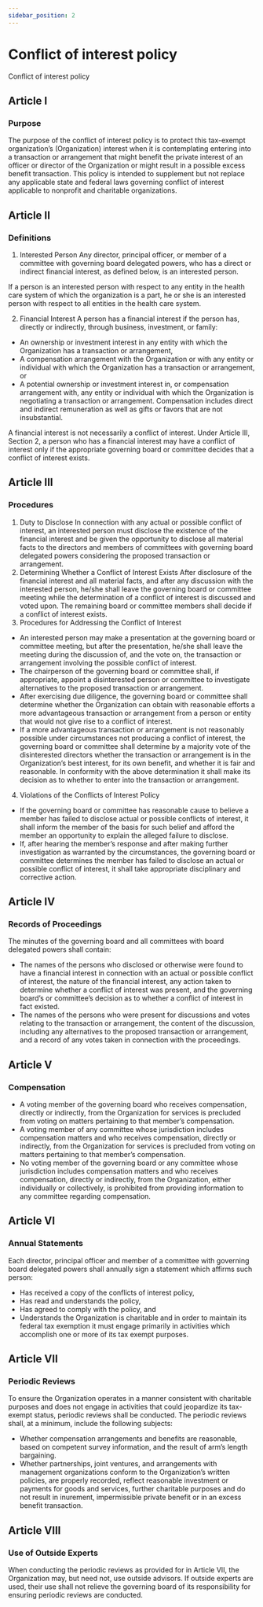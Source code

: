 ```yaml
---
sidebar_position: 2
---
```


# Conflict of interest policy
Conflict of interest policy

## Article I
### Purpose
The purpose of the conflict of interest policy is to protect this tax-exempt organization’s
(Organization) interest when it is contemplating entering into a transaction or
arrangement that might benefit the private interest of an officer or director of the
Organization or might result in a possible excess benefit transaction. This policy is
intended to supplement but not replace any applicable state and federal laws governing
conflict of interest applicable to nonprofit and charitable organizations.

## Article II
### Definitions
1. Interested Person
Any director, principal officer, or member of a committee with governing board
delegated powers, who has a direct or indirect financial interest, as defined below, is an
interested person.

If a person is an interested person with respect to any entity in the health care system of
which the organization is a part, he or she is an interested person with respect to all
entities in the health care system.

2. Financial Interest
A person has a financial interest if the person has, directly or indirectly, through business,
investment, or family:
- An ownership or investment interest in any entity with which the Organization has a
transaction or arrangement,
- A compensation arrangement with the Organization or with any entity or individual
with which the Organization has a transaction or arrangement, or
- A potential ownership or investment interest in, or compensation arrangement with,
any entity or individual with which the Organization is negotiating a transaction or
arrangement. Compensation includes direct and indirect remuneration as well as gifts or
favors that are not insubstantial.

A financial interest is not necessarily a conflict of interest. Under Article III, Section 2, a
person who has a financial interest may have a conflict of interest only if the appropriate
governing board or committee decides that a conflict of interest exists. 

## Article III
### Procedures
1. Duty to Disclose
In connection with any actual or possible conflict of interest, an interested person must
disclose the existence of the financial interest and be given the opportunity to disclose all
material facts to the directors and members of committees with governing board
delegated powers considering the proposed transaction or arrangement.
2. Determining Whether a Conflict of Interest Exists
After disclosure of the financial interest and all material facts, and after any discussion
with the interested person, he/she shall leave the governing board or committee meeting
while the determination of a conflict of interest is discussed and voted upon. The
remaining board or committee members shall decide if a conflict of interest exists.
3. Procedures for Addressing the Conflict of Interest
- An interested person may make a presentation at the governing board or committee
meeting, but after the presentation, he/she shall leave the meeting during the discussion
of, and the vote on, the transaction or arrangement involving the possible conflict of
interest.
- The chairperson of the governing board or committee shall, if appropriate, appoint a
disinterested person or committee to investigate alternatives to the proposed transaction
or arrangement.
- After exercising due diligence, the governing board or committee shall determine
whether the Organization can obtain with reasonable efforts a more advantageous
transaction or arrangement from a person or entity that would not give rise to a conflict of
interest.
- If a more advantageous transaction or arrangement is not reasonably possible under
circumstances not producing a conflict of interest, the governing board or committee
shall determine by a majority vote of the disinterested directors whether the transaction
or arrangement is in the Organization’s best interest, for its own benefit, and whether it is
fair and reasonable. In conformity with the above determination it shall make its decision
as to whether to enter into the transaction or arrangement.

4. Violations of the Conflicts of Interest Policy
- If the governing board or committee has reasonable cause to believe a member has
failed to disclose actual or possible conflicts of interest, it shall inform the member of the
basis for such belief and afford the member an opportunity to explain the alleged failure
to disclose. 
- If, after hearing the member’s response and after making further investigation as
warranted by the circumstances, the governing board or committee determines the
member has failed to disclose an actual or possible conflict of interest, it shall take
appropriate disciplinary and corrective action.


## Article IV
### Records of Proceedings
The minutes of the governing board and all committees with board delegated powers
shall contain:
- The names of the persons who disclosed or otherwise were found to have a financial
interest in connection with an actual or possible conflict of interest, the nature of the
financial interest, any action taken to determine whether a conflict of interest was
present, and the governing board’s or committee’s decision as to whether a conflict of
interest in fact existed.
- The names of the persons who were present for discussions and votes relating to the
transaction or arrangement, the content of the discussion, including any alternatives to the
proposed transaction or arrangement, and a record of any votes taken in connection with
the proceedings.

## Article V
### Compensation
- A voting member of the governing board who receives compensation, directly or
indirectly, from the Organization for services is precluded from voting on matters
pertaining to that member’s compensation.
- A voting member of any committee whose jurisdiction includes compensation matters
and who receives compensation, directly or indirectly, from the Organization for services
is precluded from voting on matters pertaining to that member’s compensation.
- No voting member of the governing board or any committee whose jurisdiction
includes compensation matters and who receives compensation, directly or indirectly,
from the Organization, either individually or collectively, is prohibited from providing
information to any committee regarding compensation.

## Article VI
### Annual Statements
Each director, principal officer and member of a committee with governing board
delegated powers shall annually sign a statement which affirms such person:
- Has received a copy of the conflicts of interest policy,
- Has read and understands the policy,
- Has agreed to comply with the policy, and
- Understands the Organization is charitable and in order to maintain its federal tax
exemption it must engage primarily in activities which accomplish one or more of its tax exempt purposes. 

## Article VII
### Periodic Reviews
To ensure the Organization operates in a manner consistent with charitable purposes and
does not engage in activities that could jeopardize its tax-exempt status, periodic reviews
shall be conducted. The periodic reviews shall, at a minimum, include the following
subjects:
- Whether compensation arrangements and benefits are reasonable, based on competent
survey information, and the result of arm’s length bargaining.
- Whether partnerships, joint ventures, and arrangements with management
organizations conform to the Organization’s written policies, are properly recorded,
reflect reasonable investment or payments for goods and services, further charitable
purposes and do not result in inurement, impermissible private benefit or in an excess
benefit transaction.

## Article VIII
### Use of Outside Experts
When conducting the periodic reviews as provided for in Article VII, the Organization
may, but need not, use outside advisors. If outside experts are used, their use shall not
relieve the governing board of its responsibility for ensuring periodic reviews are
conducted. 
